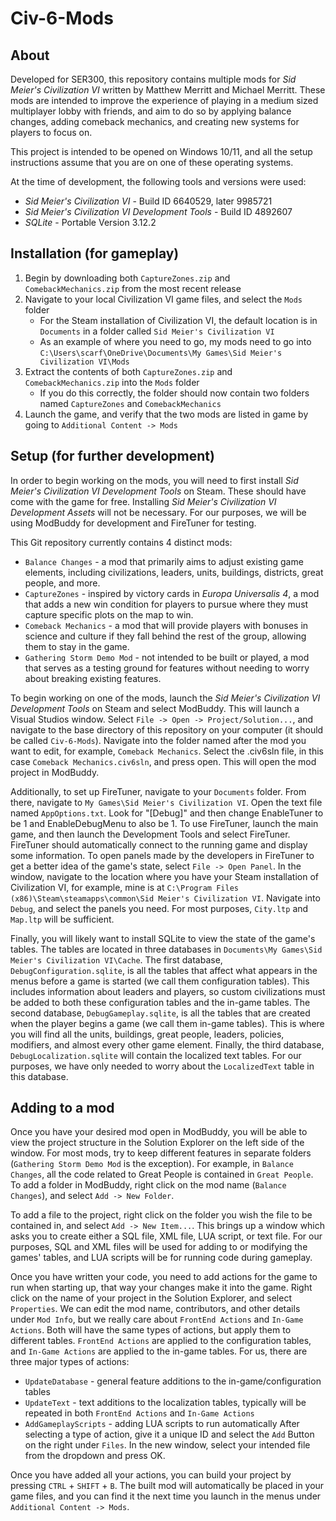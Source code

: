 # Civ-6-Mods

## About

Developed for SER300, this repository contains multiple mods for *Sid Meier's Civilization VI* written by Matthew Merritt and Michael Merritt. These mods are intended to improve the experience of playing in a medium sized multiplayer lobby with friends, and aim to do so by applying balance changes, adding comeback mechanics, and creating new systems for players to focus on.

This project is intended to be opened on Windows 10/11, and all the setup instructions assume that you are on one of these operating systems.

At the time of development, the following tools and versions were used:
- *Sid Meier's Civilization VI* - Build ID 6640529, later 9985721
- *Sid Meier's Civilization VI Development Tools* - Build ID 4892607
- *SQLite* - Portable Version 3.12.2

## Installation (for gameplay)
1. Begin by downloading both `CaptureZones.zip` and `ComebackMechanics.zip` from the most recent release
2. Navigate to your local Civilization VI game files, and select the `Mods` folder
    - For the Steam installation of Civilization VI, the default location is in `Documents` in a folder called `Sid Meier's Civilization VI`
    - As an example of where you need to go, my mods need to go into `C:\Users\scarf\OneDrive\Documents\My Games\Sid Meier's Civilization VI\Mods`
3. Extract the contents of both `CaptureZones.zip` and `ComebackMechanics.zip` into the `Mods` folder
    - If you do this correctly, the folder should now contain two folders named `CaptureZones` and `ComebackMechanics`
4. Launch the game, and verify that the two mods are listed in game by going to `Additional Content -> Mods`

## Setup (for further development)

In order to begin working on the mods, you will need to first install *Sid Meier's Civilization VI Development Tools* on Steam. These should have come with the game for free. Installing *Sid Meier's Civilization VI Development Assets* will not be necessary. For our purposes, we will be using ModBuddy for development and FireTuner for testing.

This Git repository currently contains 4 distinct mods:
- `Balance Changes` - a mod that primarily aims to adjust existing game elements, including civilizations, leaders, units, buildings, districts, great people, and more.
- `CaptureZones` - inspired by victory cards in *Europa Universalis 4*, a mod that adds a new win condition for players to pursue where they must capture specific plots on the map to win.
- `Comeback Mechanics` - a mod that will provide players with bonuses in science and culture if they fall behind the rest of the group, allowing them to stay in the game.
- `Gathering Storm Demo Mod` - not intended to be built or played, a mod that serves as a testing ground for features without needing to worry about breaking existing features.

To begin working on one of the mods, launch the *Sid Meier's Civilization VI Development Tools* on Steam and select ModBuddy. This will launch a Visual Studios window. Select `File -> Open -> Project/Solution...`, and navigate to the base directory of this repository on your computer (it should be called `Civ-6-Mods`). Navigate into the folder named after the mod you want to edit, for example, `Comeback Mechanics`. Select the .civ6sln file, in this case `Comeback Mechanics.civ6sln`, and press open. This will open the mod project in ModBuddy.

Additionally, to set up FireTuner, navigate to your `Documents` folder. From there, navigate to `My Games\Sid Meier's Civilization VI`. Open the text file named `AppOptions.txt`. Look for "[Debug]" and then change EnableTuner to be 1 and EnableDebugMenu to also be 1. To use FireTuner, launch the main game, and then launch the Development Tools and select FireTuner. FireTuner should automatically connect to the running game and display some information. To open panels made by the developers in FireTuner to get a better idea of the game's state, select `File -> Open Panel`. In the window, navigate to the location where you have your Steam installation of Civilization VI, for example, mine is at `C:\Program Files (x86)\Steam\steamapps\common\Sid Meier's Civilization VI`. Navigate into `Debug`, and select the panels you need. For most purposes, `City.ltp` and `Map.ltp` will be sufficient.

Finally, you will likely want to install SQLite to view the state of the game's tables. The tables are located in three databases in `Documents\My Games\Sid Meier's Civilization VI\Cache`. The first database, `DebugConfiguration.sqlite`, is all the tables that affect what appears in the menus before a game is started (we call them configuration tables). This includes information about leaders and players, so custom civilizations must be added to both these configuration tables and the in-game tables. The second database, `DebugGameplay.sqlite`, is all the tables that are created when the player begins a game (we call them in-game tables). This is where you will find all the units, buildings, great people, leaders, policies, modifiers, and almost every other game element. Finally, the third database, `DebugLocalization.sqlite` will contain the localized text tables. For our purposes, we have only needed to worry about the `LocalizedText` table in this database.

## Adding to a mod

Once you have your desired mod open in ModBuddy, you will be able to view the project structure in the Solution Explorer on the left side of the window. For most mods, try to keep different features in separate folders (`Gathering Storm Demo Mod` is the exception). For example, in `Balance Changes`, all the code related to Great People is contained in `Great People`. To add a folder in ModBuddy, right click on the mod name (`Balance Changes`), and select `Add -> New Folder`.

To add a file to the project, right click on the folder you wish the file to be contained in, and select `Add -> New Item...`. This brings up a window which asks you to create either a SQL file, XML file, LUA script, or text file. For our purposes, SQL and XML files will be used for adding to or modifying the games' tables, and LUA scripts will be for running code during gameplay.

Once you have written your code, you need to add actions for the game to run when starting up, that way your changes make it into the game. Right click on the name of your project in the Solution Explorer, and select `Properties`. We can edit the mod name, contributors, and other details under `Mod Info`, but we really care about `FrontEnd Actions` and `In-Game Actions`. Both will have the same types of actions, but apply them to different tables. `FrontEnd Actions` are applied to the configuration tables, and `In-Game Actions` are applied to the in-game tables. For us, there are three major types of actions: 
- `UpdateDatabase` - general feature additions to the in-game/configuration tables
- `UpdateText` - text additions to the localization tables, typically will be repeated in both `FrontEnd Actions` and `In-Game Actions`
- `AddGameplayScripts` - adding LUA scripts to run automatically
After selecting a type of action, give it a unique ID and select the `Add` Button on the right under `Files`. In the new window, select your intended file from the dropdown and press OK.

Once you have added all your actions, you can build your project by pressing `CTRL` + `SHIFT` + `B`. The built mod will automatically be placed in your game files, and you can find it the next time you launch in the menus under `Additional Content -> Mods`.